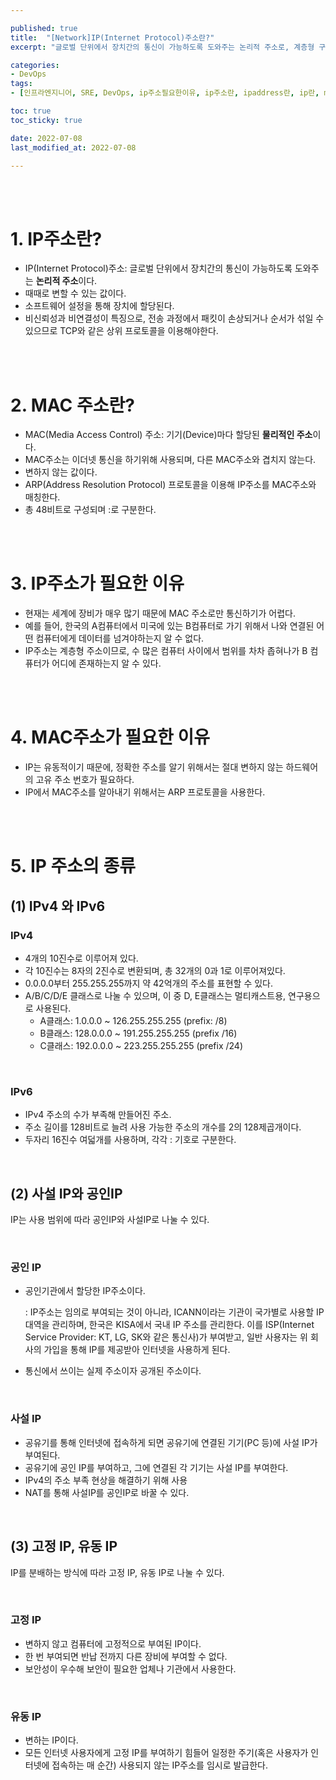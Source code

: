 ```yaml
---

published: true
title:  "[Network]IP(Internet Protocol)주소란?"
excerpt: "글로벌 단위에서 장치간의 통신이 가능하도록 도와주는 논리적 주소로, 계층형 구조를 통해 장거리에 있는 다른 기기와 연결할 수 있게 해준다"

categories:
- DevOps
tags:
- [인프라엔지니어, SRE, DevOps, ip주소필요한이유, ip주소란, ipaddress란, ip란, mac주소란, ip와 mac주소차이]

toc: true
toc_sticky: true

date: 2022-07-08
last_modified_at: 2022-07-08

---
```


<br/><br/>

# 1. IP주소란?

- IP(Internet Protocol)주소: 글로벌 단위에서 장치간의 통신이 가능하도록 도와주는 **논리적 주소**이다.
- 때때로 변할 수 있는 값이다.
- 소프트웨어 설정을 통해 장치에 할당된다.
- 비신뢰성과 비연결성이 특징으로, 전송 과정에서 패킷이 손상되거나 순서가 섞일 수 있으므로 TCP와 같은 상위 프로토콜을 이용해야한다.

<br/><br/>

# 2. MAC 주소란?

- MAC(Media Access Control) 주소: 기기(Device)마다 할당된 **물리적인 주소**이다.
- MAC주소는 이더넷 통신을 하기위해 사용되며, 다른 MAC주소와 겹치지 않는다.
- 변하지 않는 값이다.
- ARP(Address Resolution Protocol) 프로토콜을 이용해 IP주소를 MAC주소와 매칭한다.
- 총 48비트로 구성되며 :로 구분한다.

<br/><br/>

# 3. IP주소가 필요한 이유

- 현재는 세계에 장비가 매우 많기 때문에 MAC 주소로만 통신하기가 어렵다.
- 예를 들어, 한국의 A컴퓨터에서 미국에 있는 B컴퓨터로 가기 위해서 나와 연결된 어떤 컴퓨터에게 데이터를 넘겨야하는지 알 수 없다.
- IP주소는 계층형 주소이므로, 수 많은 컴퓨터 사이에서 범위를 차차 좁혀나가 B 컴퓨터가 어디에 존재하는지 알 수 있다.

<br/><br/>

# 4. MAC주소가 필요한 이유

- IP는 유동적이기 때문에, 정확한 주소를 알기 위해서는 절대 변하지 않는 하드웨어의 고유 주소 번호가 필요하다.
- IP에서 MAC주소를 알아내기 위해서는 ARP 프로토콜을 사용한다.

<br/><br/>

# 5. IP 주소의 종류

## (1) IPv4 와 IPv6

### IPv4

- 4개의 10진수로 이루어져 있다.
- 각 10진수는 8자의 2진수로 변환되며, 총 32개의 0과 1로 이루어져있다.
- 0.0.0.0부터 255.255.255까지 약 42억개의 주소를 표현할 수 있다.
- A/B/C/D/E 클래스로 나눌 수 있으며, 이 중 D, E클래스는 멀티캐스트용, 연구용으로 사용된다.
    - A클래스: 1.0.0.0 ~ 126.255.255.255 (prefix: /8)
    - B클래스:  128.0.0.0 ~ 191.255.255.255 (prefix /16)
    - C클래스: 192.0.0.0 ~ 223.255.255.255 (prefix /24)

<br/>

### IPv6

- IPv4 주소의 수가 부족해 만들어진 주소.
- 주소 길이를 128비트로 늘려 사용 가능한 주소의 개수를 2의 128제곱개이다.
- 두자리 16진수 여덟개를 사용하며, 각각 : 기호로 구분한다.

<br/>

## (2) 사설 IP와 공인IP

IP는 사용 범위에 따라 공인IP와 사설IP로 나눌 수 있다.

<br/>

### 공인 IP

- 공인기관에서 할당한 IP주소이다.
    
    : IP주소는 임의로 부여되는 것이 아니라, ICANN이라는 기관이 국가별로 사용할 IP대역을 관리하며, 한국은 KISA에서 국내 IP 주소를 관리한다. 이를 ISP(Internet Service Provider: KT, LG, SK와 같은 통신사)가 부여받고, 일반 사용자는 위 회사의 가입을 통해 IP를 제공받아 인터넷을 사용하게 된다.
    
- 통신에서 쓰이는 실제 주소이자 공개된 주소이다.

<br/>

### 사설 IP

- 공유기를 통해 인터넷에 접속하게 되면 공유기에 연결된 기기(PC 등)에 사설 IP가 부여된다.
- 공유기에 공인 IP를 부여하고, 그에 연결된 각 기기는 사설 IP를 부여한다.
- IPv4의 주소 부족 현상을 해결하기 위해 사용
- NAT를 통해 사설IP를 공인IP로 바꿀 수 있다.

<br/>

## (3) 고정 IP, 유동 IP

IP를 분배하는 방식에 따라 고정 IP, 유동 IP로 나눌 수 있다.

<br/>

### 고정 IP

- 변하지 않고 컴퓨터에 고정적으로 부여된 IP이다.
- 한 번 부여되면 반납 전까지 다른 장비에 부여할 수 없다.
- 보안성이 우수해 보안이 필요한 업체나 기관에서 사용한다.

<br/>

### 유동 IP

- 변하는 IP이다.
- 모든 인터넷 사용자에게 고정 IP를 부여하기 힘들어 일정한 주기(혹은 사용자가 인터넷에 접속하는 매 순간) 사용되지 않는 IP주소를 임시로 발급한다.

<br/><br/>
